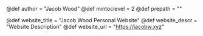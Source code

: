 @def author = "Jacob Wood"
@def mintoclevel = 2
@def prepath = ""

@def website_title = "Jacob Wood Personal Website"
@def website_descr = "Website Description"
@def website_url   = "https://jacobw.xyz"

